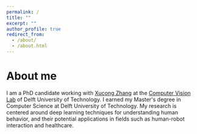 ```yaml
---
permalink: /
title: ""
excerpt: ""
author_profile: true
redirect_from: 
  - /about/
  - /about.html
---
```


About me
=====
I am a PhD candidate working with [Xucong Zhang](https://www.ccmitss.com/zhang) at the [Computer Vision Lab](https://www.tudelft.nl/ewi/over-de-faculteit/afdelingen/intelligent-systems/pattern-recognition-bioinformatics/computer-vision-lab/) of Delft University of Technology. I earned my Master's degree in Computer Science at Delft University of Technology. My research is centered around deep learning techniques for understanding human behavior, and their potential applications in fields such as human-robot interaction and healthcare.
